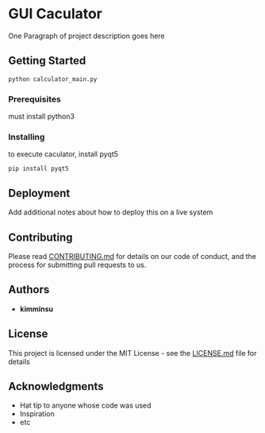 # GUI Caculator

One Paragraph of project description goes here

## Getting Started

```
python calculator_main.py
```

### Prerequisites

must install python3

### Installing

to execute caculator, install pyqt5

```
pip install pyqt5
```

## Deployment

Add additional notes about how to deploy this on a live system


## Contributing

Please read [CONTRIBUTING.md](https://github.com/xjfcnfw3/gui_caculator/blob/main/CONTRIBUTING.md) for details on our code of conduct, and the process for submitting pull requests to us.


## Authors

* **kimminsu**

## License

This project is licensed under the MIT License - see the [LICENSE.md](https://github.com/xjfcnfw3/gui_caculator/blob/main/LICENSE) file for details

## Acknowledgments

* Hat tip to anyone whose code was used
* Inspiration
* etc

